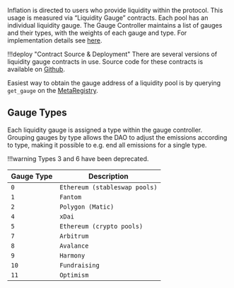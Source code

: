 Inflation is directed to users who provide liquidity within the protocol. This usage is measured via “Liquidity Gauge” contracts. Each pool has an individual liquidity gauge. The Gauge Controller maintains a list of gauges and their types, with the weights of each gauge and type. For implementation details see [here](../overview.md#liquidity-gauges).

!!!deploy "Contract Source & Deployment"
    There are several versions of liquidity gauge contracts in use. Source code for these contracts is available on [Github](https://github.com/curvefi/curve-dao-contracts/tree/master/contracts/gauges).

Easiest way to obtain the gauge address of a liquidity pool is by querying `get_gauge` on the [MetaRegistry](../../../registry/MetaRegistryAPI.md#get_gauge).


## **Gauge Types**

Each liquidity gauge is assigned a type within the gauge controller. Grouping gauges by type allows the DAO to adjust the emissions according to type, making it possible to e.g. end all emissions for a single type.

!!!warning
    Types 3 and 6 have been deprecated.

| Gauge Type   | Description | 
| -------- | -------|
| `0`      |  `Ethereum (stableswap pools)`   | 
| `1`      |  `Fantom`| 
| `2`      |  `Polygon (Matic)` | 
| `4`      |  `xDai`|
| `5`      |  `Ethereum (crypto pools)`|
| `7`      |  `Arbitrum`|
| `8`      |  `Avalance`|
| `9`      |  `Harmony`|
| `10`      |  `Fundraising`|
| `11`      |  `Optimism`|